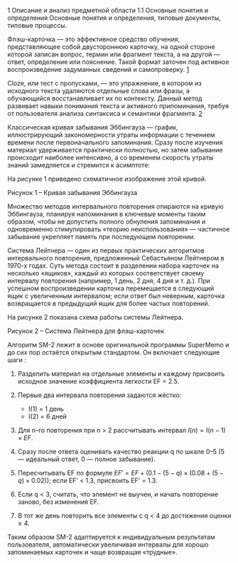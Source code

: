 1 Описание и анализ предметной области
1.1 Основные понятия и определения
Основные понятия и определения, типовые документы, типовые процессы.

Флэш-карточка — это эффективное средство обучения, представляющее собой двустороннюю карточку, на одной стороне которой записан вопрос, термин или фрагмент текста, а на другой — ответ, определение или пояснение. Такой формат заточен под активное воспроизведение задуманных сведений и самопроверку. [1]

Cloze, или тест с пропусками, — это упражнение, в котором из исходного текста удаляются отдельные слова или фразы, а обучающийся восстанавливает их по контексту. Данный метод развивает навыки понимания текста и активного припоминания, требуя от пользователя анализа синтаксиса и семантики фрагмента. [2]

Классическая кривая забывания Эббингауза — график, иллюстрирующий закономерности утраты информации с течением времени после первоначального запоминания. Сразу после изучения материал удерживается практически полностью, но затем забывание происходит наиболее интенсивно, а со временем скорость утраты знаний замедляется и стремится к асимптоте:

На рисунке 1 приведено схематичное изображение этой кривой.

Рисунок 1 – Кривая забывания Эббингауза&#x20;

Множество методов интервального повторения опираются на кривую Эббингауза, планируя напоминания в ключевые моменты таким образом, чтобы не допустить полного обнуления запоминания и одновременно стимулировать «теорию неиспользования» — частичное забывание укрепляет память при последующем повторении.

Система Лейтнера — один из первых практических алгоритмов интервального повторения, предложенный Себастьяном Лейтнером в 1970-х годах. Суть метода состоит в разделении набора карточек на несколько «ящиков», каждый из которых соответствует своему интервалу повторения (например, 1 день, 2 дня, 4 дня и т. д.). При успешном воспроизведении карточка перемещается в следующий ящик с увеличенным интервалом; если ответ был неверным, карточка возвращается в предыдущий ящик для более частых повторений.

На рисунке 2 показана схема работы системы Лейтнера.

Рисунок 2 – Система Лейтнера для флэш-карточек&#x20;

Алгоритм SM-2 лежит в основе оригинальной программы SuperMemo и до сих пор остаётся открытым стандартом. Он включает следующие шаги :

1. Разделить материал на отдельные элементы и каждому присвоить исходное значение коэффициента легкости EF = 2.5.
2. Первые два интервала повторения задаются жёстко:

    * I(1) = 1 день
    * I(2) = 6 дней
3. Для n-го повторения при n > 2 рассчитывать интервал
   $I(n) = I(n-1)\times EF.$
4. Сразу после ответа оценивать качество реакции q по шкале 0–5 (5 — идеальный ответ, 0 — полное забывание).
5. Пересчитывать EF по формуле
   $EF' = EF + \bigl(0.1 - (5 - q)\times(0.08 + (5 - q)\times0.02)\bigr);$
   если EF' < 1.3, присвоить EF' = 1.3.
6. Если q < 3, считать, что элемент не выучен, и начать повторение заново, без изменения EF.
7. В тот же день повторить все элементы с q < 4 до достижения оценки ≥ 4.

Таким образом SM-2 адаптируется к индивидуальным результатам пользователя, автоматически увеличивая интервалы для хорошо запоминаемых карточек и чаще возвращая «трудные».

[1]: https://methodological_terms.academic.ru/2228/%D0%A4%D0%9B%D0%AD%D0%A8-%D0%9A%D0%90%D0%A0%D0%A2%D0%AB?utm_source=chatgpt.com "это... Что такое ФЛЭШ-КАРТЫ?"
[2]: https://en.wikipedia.org/wiki/Cloze_test?utm_source=chatgpt.com "Cloze test"
